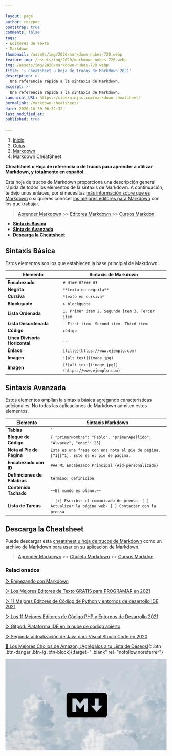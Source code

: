 ```yaml
---

layout: page
author: rosepac
bootstrap: true
comments: false
tags:
- Editores de Texto
- Markdown
thumbnail: /assets/img/2020/markdown-nubes-720.webp
feature-img: /assets/img/2020/markdown-nubes-720.webp
img: /assets/img/2020/markdown-nubes-720.webp
title: '▷ Cheatsheet u hoja de trucos de Markdown 2021'
description: >-
  Una referencia rápida a la sintaxis de Markdown.
excerpt: >-
  Una referencia rápida a la sintaxis de Markdown.
canonical_URL: https://ciberninjas.com/markdown-cheatsheet/
permalink: /markdown-cheatsheet/
date: 2020-10-30 08:32:32
last_modified_at: 
published: true

---
```


<div class="hidden-sm-down">
<nav aria-label="breadcrumb">
  <ol class="breadcrumb">
    <li class="breadcrumb-item"><a href="/">Inicio</a></li>
    <li class="breadcrumb-item"><a href="/guias/">Guías</a></li>
    <li class="breadcrumb-item"><a href="/markdown/">Markdown</a></li>
    <li class="breadcrumb-item active" aria-current="page">Markdown CheatSheet</li>
  </ol>
</nav>
</div>

**Cheatsheet o Hoja de referencia o de trucos para aprender a utilizar Markdown, y totalmente en español.**

Esta hoja de trucos de Markdown proporciona una descripción general rápida de todos los elementos de la sintaxis de Markdown. A continuación, te dejo unos enlaces, por si necesitas [más información sobre que es Markdown](https://ciberninjas.com/markdown/) o si quieres conocer [los mejores editores para Markdown](https://ciberninjas.com/editores-markdown/) con los que trabajar.

<!-- No puede cubrir todos los casos extremos, cualquiera de estos elementos, consulte las guías de referencia para conocer la sintaxis básica y avanzada. -->

> [Aprender Markdown](https://ciberninjas.com/markdown/) >> [Editores Markdown](https://ciberninjas.com/editores-markdown/) >> [Cursos Markdon](https://ciberninjas.com/cursos-lenguajes-marcado/#cursos-gratis-de-markdown)

- [**Sintaxis Básica**](#sintaxis-básica)
- [**Sintaxis Avanzada**](#sintaxis-avanzada)
- [**Descarga la Cheatsheet**](#descarga-la-cheatsheet)

## **Sintaxis Básica**

Estos elementos son los que establecen la base principial de Makrdown.

| Elemento                                                     | Sintaxis de Markdown                            |
| ------------------------------------------------------------ | ----------------------------------------------- |
| **Encabezado** | `# H1## H2### H3`                               |
| **Negrita**  | `**texto en negrita**`                          |
| **Cursiva** | `*texto en cursiva*`                            |
| **Blockquote** | `> blockquote`                                  |
| **Lista Ordenada** | `1. Primer item 2. Segundo item 3. Tercer item` |
| **Lista Desordenada** | `- First item- Second item- Third item`         |
| **Código**   | ``código``                                      |
| **Línea Divisoria Horizontal** | `---`                                           |
| **Enlace**  | `[title](https://www.ejemplo.com)`              |
| **Imagen** | `![alt text](image.jpg)`                        |
| **Imagen** | `[![alt text](image.jpg)](https://www.ejemplo.com)`                        |

## **Sintaxis Avanzada**

Estos elementos amplían la sintaxis básica agregando características adicionales. No todas las aplicaciones de Markdown admiten estos elementos.

| Elemento                                                     | Sintaxis Markdown                                            |
| ------------------------------------------------------------ | ------------------------------------------------------------ |
| **Tablas** | `| Sintaxis | Descripción || ----------- | ----------- || Encabezado | Título || Párrafo | Texto |` |
| **Bloque de Código** | ````{ "primerNombre": "Pablo", "primerApellido": "Álvarez", "edad": 25}```` |
| **Nota al Pie de Página** | `Esta es una frase con una nota al pie de página. [^1][^1]: Este es el pie de página.` |
| **Encabezado con ID** | `### Mi Encabezado Principal {#id-personalizado}`                   |
| **Definiciones de Palabras** | `termino: definición`                                        |
| **Contenido Tachado** | `~~El mundo es plano.~~`                                     |
| **Lista de Tareas** | `- [x] Escribir el comunicado de prensa- [ ] Actualizar la página web- [ ] Contactar con la prensa` |

## **Descarga la Cheatsheet**

Puede descargar esta [cheatsheet u hoja de trucos de Markdown](https://drive.google.com/file/d/1jrTzd53AvkiePGsE4iGl2Ja7vNSzB7gD/view?usp=sharing) como un archivo de Markdown para usar en su aplicación de Markdown.

> [Aprender Markdown](https://ciberninjas.com/markdown/) >> [Chuleta Markdown](https://ciberninjas.com/markdown-cheatsheet/) >> [Cursos Markdon](https://ciberninjas.com/cursos-lenguajes-marcado/#cursos-gratis-de-markdown)

### **Relacionados** <!-- omit in toc -->

[▷ Empezando con Markdown](https://ciberninjas.com/markdown/)

[▷ Los Mejores Editores de Texto GRATIS para PROGRAMAR en 2021](https://ciberninjas.com/mejores-editores-texto/)

[▷ 11 Mejores Editores de Código de Python y entornos de desarrollo IDE 2021](https://ciberninjas.com/mejores-ide-python/)

[▷ Los 11 Mejores Editores de Código PHP y Entornos de Desarrollo 2021](https://ciberninjas.com/mejores-editores-php/)

[▷ Gitpod: Plataforma IDE en la nube de código abierto](https://ciberninjas.com/gitpod-abre-el-codigo/)

[▷ Segunda actualización de Java para Visual Studio Code en 2020](https://ciberninjas.com/actualidad-java-visual-studio/)

[🛒 Los Mejores Chollos de Amazon, ¡Agrégalos a tu Lista de Deseos!](/amazon/ "Los Mejores Chollos de Amazon, Ofertas Flash, Black Monday y Amazon Prime Day"){: .btn .btn-danger .btn-lg .btn-block}{:target="_blank" rel="nofollow,noreferrer"}

![Una descripción general de Markdown, cómo funciona y qué puede hacer con él](/assets/img/2020/markdown-nubes-720.webp)

<script type="application/ld+json">
{
 "@context": "https://schema.org",
 "@type": "BreadcrumbList",
 "itemListElement":
 [
  {
   "@type": "ListItem",
   "position": 1,
   "item":
   {
    "@id": "https://ciberninjas.com/guias/",
    "name": "Las Mejores Guías de Tecnología del Mundo"
    }
  },
  {
   "@type": "ListItem",
   "position": 2,
   "item":
   {
    "@id": "https://ciberninjas.com/markdown/",
     "name": "Empezando con Markdown"
    }
  },
  {
   "@type": "ListItem",
  "position": 3,
  "item":
   {
     "@id": "https://ciberninjas.com/markdown-cheatsheet/",
     "name": "Cheatsheet u hoja de trucos de Markdown 2021"
   }
  }
 ]
}
</script>